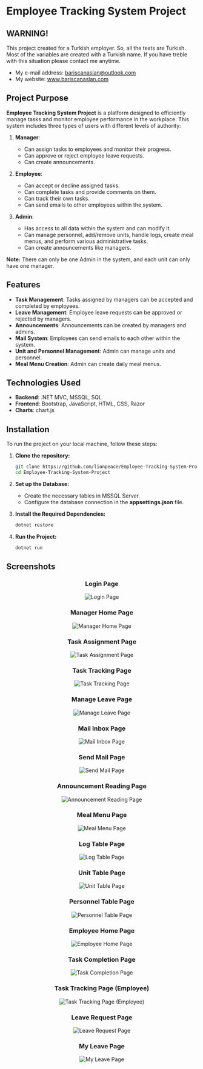 # Employee Tracking System Project

## WARNING! 

This project created for a Turkish employer. So, all the texts are Turkish. Most of the variables are created with a Turkish name. If you have treble with this situation please contact me anytime.
- My e-mail address: bariscanaslan@outlook.com
- My website: www.bariscanaslan.com


## Project Purpose

**Employee Tracking System Project** is a platform designed to efficiently manage tasks and monitor employee performance in the workplace. This system includes three types of users with different levels of authority:

1. **Manager**:
   - Can assign tasks to employees and monitor their progress.
   - Can approve or reject employee leave requests.
   - Can create announcements.

2. **Employee**:
   - Can accept or decline assigned tasks.
   - Can complete tasks and provide comments on them.
   - Can track their own tasks. 
   - Can send emails to other employees within the system.

3. **Admin**:
   - Has access to all data within the system and can modify it.
   - Can manage personnel, add/remove units, handle logs, create meal menus, and perform various administrative tasks.
   - Can create announcements like managers.

**Note:** There can only be one Admin in the system, and each unit can only have one manager.

## Features

- **Task Management**: Tasks assigned by managers can be accepted and completed by employees.
- **Leave Management**: Employee leave requests can be approved or rejected by managers.
- **Announcements**: Announcements can be created by managers and admins.
- **Mail System**: Employees can send emails to each other within the system.
- **Unit and Personnel Management**: Admin can manage units and personnel.
- **Meal Menu Creation**: Admin can create daily meal menus.

## Technologies Used

- **Backend**: .NET MVC, MSSQL, SQL
- **Frontend**: Bootstrap, JavaScript, HTML, CSS, Razor
- **Charts**: chart.js

## Installation

To run the project on your local machine, follow these steps:

1. **Clone the repository:**

   ```bash
   git clone https://github.com/lionpeace/Employee-Tracking-System-Project.git
   cd Employee-Tracking-System-Project

2. **Set up the Database:**

   - Create the necessary tables in MSSQL Server.
   - Configure the database connection in the **appsettings.json** file.

3. **Install the Required Dependencies:**

   ```bash
   dotnet restore

4. **Run the Project:**

   ```bash
   dotnet run

## Screenshots

<div align="center">

### Login Page
<img src="https://bariscanaslan.com/Github/Employee-Tracking-System-Project/1.png" alt="Login Page"/>

### Manager Home Page
<img src="https://bariscanaslan.com/Github/Employee-Tracking-System-Project/2.png" alt="Manager Home Page"/>

### Task Assignment Page
<img src="https://bariscanaslan.com/Github/Employee-Tracking-System-Project/3.png" alt="Task Assignment Page"/>

### Task Tracking Page
<img src="https://bariscanaslan.com/Github/Employee-Tracking-System-Project/4.png" alt="Task Tracking Page"/>

### Manage Leave Page
<img src="https://bariscanaslan.com/Github/Employee-Tracking-System-Project/5.png" alt="Manage Leave Page"/>

### Mail Inbox Page
<img src="https://bariscanaslan.com/Github/Employee-Tracking-System-Project/6.png" alt="Mail Inbox Page"/>

### Send Mail Page
<img src="https://bariscanaslan.com/Github/Employee-Tracking-System-Project/7.png" alt="Send Mail Page"/>

### Announcement Reading Page
<img src="https://bariscanaslan.com/Github/Employee-Tracking-System-Project/8.png" alt="Announcement Reading Page"/>

### Meal Menu Page
<img src="https://bariscanaslan.com/Github/Employee-Tracking-System-Project/9.png" alt="Meal Menu Page"/>

### Log Table Page
<img src="https://bariscanaslan.com/Github/Employee-Tracking-System-Project/10.png" alt="Log Table Page"/>

### Unit Table Page
<img src="https://bariscanaslan.com/Github/Employee-Tracking-System-Project/11.png" alt="Unit Table Page"/>

### Personnel Table Page
<img src="https://bariscanaslan.com/Github/Employee-Tracking-System-Project/12.png" alt="Personnel Table Page"/>

### Employee Home Page
<img src="https://bariscanaslan.com/Github/Employee-Tracking-System-Project/13.png" alt="Employee Home Page"/>

### Task Completion Page
<img src="https://bariscanaslan.com/Github/Employee-Tracking-System-Project/14.png" alt="Task Completion Page"/>

### Task Tracking Page (Employee)
<img src="https://bariscanaslan.com/Github/Employee-Tracking-System-Project/15.png" alt="Task Tracking Page (Employee)"/>

### Leave Request Page
<img src="https://bariscanaslan.com/Github/Employee-Tracking-System-Project/16.png" alt="Leave Request Page"/>

### My Leave Page
<img src="https://bariscanaslan.com/Github/Employee-Tracking-System-Project/17.png" alt="My Leave Page"/>

</div>


